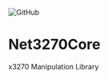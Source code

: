 ![GitHub](https://img.shields.io/github/license/davifsn/Net3270Core)
# Net3270Core

x3270 Manipulation Library
